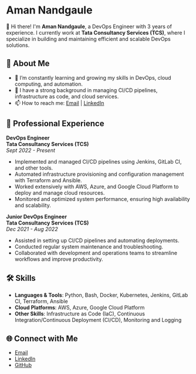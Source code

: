 # Aman Nandgaule

👋 Hi there! I'm **Aman Nandgaule**, a DevOps Engineer with 3 years of experience. I currently work at **Tata Consultancy Services (TCS)**, where I specialize in building and maintaining efficient and scalable DevOps solutions.

## 🚀 About Me

- 🌱 I’m constantly learning and growing my skills in DevOps, cloud computing, and automation.
- 💼 I have a strong background in managing CI/CD pipelines, infrastructure as code, and cloud services.
- 📫 How to reach me: [Email](aman.pn312@gmail.com) | [LinkedIn](https://www.linkedin.com/in/aman3690/)

## 💼 Professional Experience

**DevOps Engineer**  
**Tata Consultancy Services (TCS)**  
*Sept 2022 - Present*

- Implemented and managed CI/CD pipelines using Jenkins, GitLab CI, and other tools.
- Automated infrastructure provisioning and configuration management with Terraform and Ansible.
- Worked extensively with AWS, Azure, and Google Cloud Platform to deploy and manage cloud resources.
- Monitored and optimized system performance, ensuring high availability and scalability.

**Junior DevOps Engineer**  
**Tata Consultancy Services (TCS)**  
*Dec 2021 - Aug 2022*

- Assisted in setting up CI/CD pipelines and automating deployments.
- Conducted regular system maintenance and troubleshooting.
- Collaborated with development and operations teams to streamline workflows and improve productivity.

## 🛠️ Skills

- **Languages & Tools**: Python, Bash, Docker, Kubernetes, Jenkins, GitLab CI, Terraform, Ansible
- **Cloud Platforms**: AWS, Azure, Google Cloud Platform
- **Other Skills**: Infrastructure as Code (IaC), Continuous Integration/Continuous Deployment (CI/CD), Monitoring and Logging

## 🌐 Connect with Me

- [Email](aman.pn312@gmail.com)
- [LinkedIn](https://www.linkedin.com/in/aman3690/)
- [GitHub](https://github.com/amanpn01)
